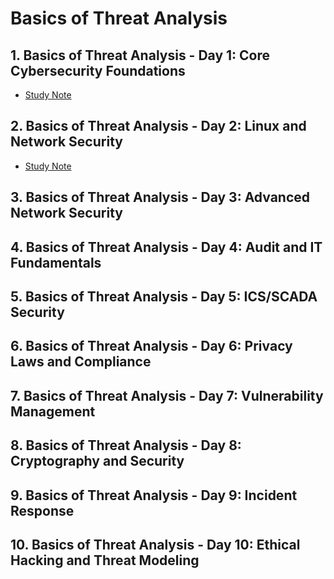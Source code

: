 # Basics of Threat Analysis

## 1. Basics of Threat Analysis - Day 1: Core Cybersecurity Foundations

* [Study Note](https://github.com/SEUNGHO-Y00/PersonalStudy/blob/main/ThreatAnalysis/CybersecurityFoundations.md)

## 2. Basics of Threat Analysis - Day 2: Linux and Network Security

* [Study Note](https://github.com/SEUNGHO-Y00/PersonalStudy/blob/main/ThreatAnalysis/NetworkSecurity.md)

## 3. Basics of Threat Analysis - Day 3: Advanced Network Security

## 4. Basics of Threat Analysis - Day 4: Audit and IT Fundamentals

## 5. Basics of Threat Analysis - Day 5: ICS/SCADA Security

## 6. Basics of Threat Analysis - Day 6: Privacy Laws and Compliance

## 7. Basics of Threat Analysis - Day 7: Vulnerability Management

## 8. Basics of Threat Analysis - Day 8: Cryptography and Security

## 9. Basics of Threat Analysis - Day 9: Incident Response

## 10. Basics of Threat Analysis - Day 10: Ethical Hacking and Threat Modeling

